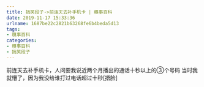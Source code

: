 ```yaml
---
title: 搞笑段子->前连天去补手机卡 | 糗事百科
date: 2019-11-17 15:33:36
urlname: 1687be22c2821b63268fe6b4beda5d13
tags: 
- 糗事百科
categories:
- 糗事百科
- 搞笑段子
---
```

前连天去补手机卡，人问要我说近两个月播出的通话十秒以上的③个号码   当时我就懵了，因为我没给谁打过电话超过十秒[捂脸]


